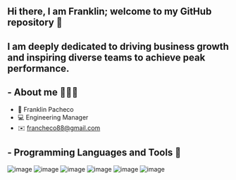 ## Hi there, I am Franklin; welcome to my GitHub repository 👋

## I am deeply dedicated to driving business growth and inspiring diverse teams to achieve peak performance. 

## - About me 👨🏽‍💻
    
- 👋 Franklin Pacheco
- 💻 Engineering Manager
- ✉️ francheco88@gmail.com

 ## - Programming Languages and Tools 🚀

 ![image](https://github.com/francheco/francheco/assets/63923594/39799087-b7a8-4a63-8e4f-b08fc6bc7d0a)
 ![image](https://github.com/francheco/francheco/assets/63923594/a896232f-1a38-456a-a112-9fde61fed833)
 ![image](https://github.com/francheco/francheco/assets/63923594/90b72d17-c8c8-4d6b-a925-a35315f0435e)
 ![image](https://github.com/francheco/francheco/assets/63923594/c2042be7-8757-4791-97c3-9f1b5aa5be0d)
 ![image](https://github.com/francheco/francheco/assets/63923594/1c183ba7-a44e-49be-bdf6-d4370e3493e5)
 ![image](https://github.com/francheco/francheco/assets/63923594/5e9353c2-9e5f-4348-a5ec-9d8e7ef0dd41)
 


